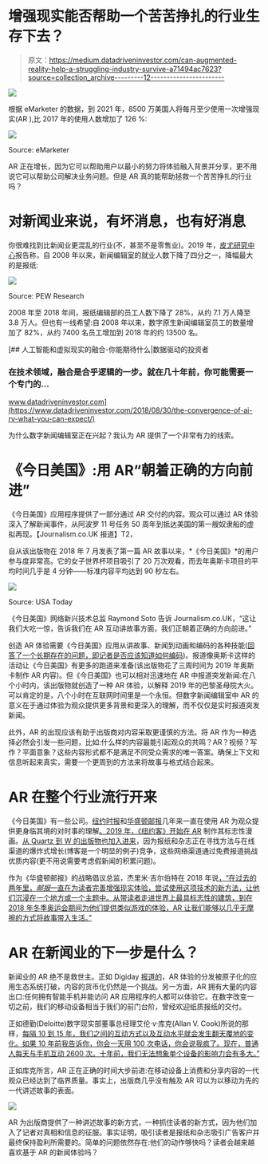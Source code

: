 # 增强现实能否帮助一个苦苦挣扎的行业生存下去？

> 原文：<https://medium.datadriveninvestor.com/can-augmented-reality-help-a-struggling-industry-survive-a71494ac7623?source=collection_archive---------12----------------------->

![](img/ff4ab630b811f5469868ad5b38981e6a.png)

根据 eMarketer 的数据，到 2021 年，8500 万美国人将每月至少使用一次增强现实(AR ),比 2017 年的使用人数增加了 126 %:

![](img/88ae4323d39e43d94c8338d263f2e8ea.png)

Source: eMarketer

AR 正在增长，因为它可以帮助用户以最小的努力将体验融入背景并分享，更不用说它可以帮助公司解决业务问题。但是 AR 真的能帮助拯救一个苦苦挣扎的行业吗？

# 对新闻业来说，有坏消息，也有好消息

你很难找到比新闻业更混乱的行业(不，甚至不是零售业)。2019 年，[皮尤研究中心](https://www.pewresearch.org/fact-tank/2019/07/09/u-s-newsroom-employment-has-dropped-by-a-quarter-since-2008/)报告称，自 2008 年以来，新闻编辑室的就业人数下降了四分之一，降幅最大的是报纸:

![](img/f19bec02114e7d21fef2419cd9bda295.png)

Source: PEW Research

2008 年至 2018 年间，报纸编辑部的员工人数下降了 28%，从约 7.1 万人降至 3.8 万人。但也有一线希望:自 2008 年以来，数字原生新闻编辑室员工的数量增加了 82%，从约 7400 名员工增加到 2018 年的约 13500 名。

[](https://www.datadriveninvestor.com/2018/08/30/the-convergence-of-ai-rv-what-you-can-expect/) [## 人工智能和虚拟现实的融合-你能期待什么|数据驱动的投资者

### 在技术领域，融合是合乎逻辑的一步。就在几十年前，你可能需要一个专门的…

www.datadriveninvestor.com](https://www.datadriveninvestor.com/2018/08/30/the-convergence-of-ai-rv-what-you-can-expect/) 

为什么数字新闻编辑室正在兴起？我认为 AR 提供了一个非常有力的线索。

# 《今日美国》:用 AR“朝着正确的方向前进”

《今日美国》应用程序提供了一部分通过 AR 交付的内容。观众可以通过 AR 体验深入了解新闻事件，从阿波罗 11 号任务 50 周年到抵达美国的第一艘奴隶船的虚拟再现。【Journalism.co.UK 报道】T2，

自从该出版物在 2018 年 7 月发表了第一篇 AR 故事以来，*《今日美国》*的用户参与度非常高。它的女子世界杯项目吸引了 20 万次观看，而去年奥斯卡项目的平均时间几乎是 4 分钟——标准内容平均达到 90 秒左右。

![](img/a319f098a6e8941ee57d37fe6d12c097.png)

Source: USA Today

《今日美国》网络新兴技术总监 Raymond Soto 告诉 Journalism.co.UK，“这让我们大吃一惊，告诉我们在 AR 互动讲故事方面，我们正朝着正确的方向前进。”

创造 AR 体验需要《今日美国》应用从讲故事、新闻到动画和编码的各种技能([回答了一个长期存在的问题，即记者是否应该知道如何编码](https://www.theatlantic.com/education/archive/2013/10/should-journalism-schools-require-reporters-to-learn-code-no/280711/))。报道像奥斯卡这样的活动让《今日美国》有更多的跑道来准备(该出版物花了三周时间为 2019 年奥斯卡制作 AR 内容)。但《今日美国》也可以相对迅速地在 AR 中报道突发新闻:在八个小时内，该出版物就创造了一种 AR 体验，以解释 2019 年的巴黎圣母院大火。可以肯定的是，八个小时在互联网时间里是一个永恒。但数字新闻编辑室中 AR 的意义在于通过体验为观众提供更多背景和更深入的理解，而不仅仅是实时报道突发新闻。

此外，AR 的出现应该有助于出版商对内容采取更谨慎的方法。将 AR 作为一种选择必然会引发一些问题，比如:什么样的内容最能引起观众的共鸣？AR？视频？写作？平面意象？这些内容形式都不是满足不同受众需求的唯一答案。确保上下文和信息听起来真实，需要一个更周到的方法来将故事与格式结合起来。

# AR 在整个行业流行开来

《今日美国》有一些公司。[纽约时报](https://www.nytimes.com/interactive/2018/02/01/sports/olympics/nyt-ar-augmented-reality-guide.html)和[华盛顿邮报](https://digiday.com/media/washington-post-diving-augmented-reality/)几年来一直在使用 AR 为观众提供更身临其境的对时事的理解[。2019 年，《纽约客》开始在 AR](https://www.newyorker.com/cartoons/cartoon-desk/introducing-new-yorker-cartoons-in-augmented-reality?verso=true) 制作其标志性漫画。[从 Quartz 到 W 的出版物也加入进来](https://arpost.co/2019/01/07/journalists-using-ar-next-level-news/)，因为报纸和杂志正在寻找方法与在线渠道的爆炸式增长(博客是一个明显的例子)竞争，这些网络渠道通过免费报道挑战优质内容(更不用说需要考虑假新闻的积累问题)。

作为《华盛顿邮报》的战略倡议总监，杰里米·吉尔伯特在 2018 年说[，“在过去的两年里，*邮报*一直在为读者完善增强现实体验，尝试使用这项技术的新方法，让他们沉浸在一个地方或一个主题中。从带读者走进世界上最具标志性的建筑，到在 2018 年冬季奥运会期间为他们提供类似游戏的体验，AR 让我们能够以几乎无摩擦的方式将故事带入生活。”](https://www.editorandpublisher.com/feature/augmented-reality-is-changing-how-newspapers-and-readers-are-seeing-things/)

# AR 在新闻业的下一步是什么？

新闻业的 AR 绝不是救世主。正如 Digiday [报道的](https://digiday.com/media/publishers-plot-augmented-reality-2019/)，AR 体验的分发被原子化的应用生态系统打破，内容的货币化仍然是一个挑战。另一方面，AR 拥有大量的内容出口:任何拥有智能手机并能访问 AR 应用程序的人都可以体验它。在数字改变一切之前，我们的移动设备相当于我们的前门台阶，曾经欢迎纸质报纸的交付。

正如德勤(Deloitte)数字现实部董事总经理艾伦·v·库克(Allan V. Cook)所说的那样，[每隔 10 到 15 年，我们之间的互动方式以及互动水平就会发生翻天覆地的变化。如果 10 年前我告诉你，你会一天用 100 次电话，你会说我疯了。现在，普通人每天与手机互动 2600 次。十年前，我们无法想象单个设备的影响力会有多大。”](https://www.wired.com/wiredinsider/2018/08/digital-reality-and-the-revival-of-journalism/#slide-1)

正如库克所言，AR 正在正确的时间大步前进:在移动设备上消费和分享内容的一代观众已经达到了临界质量。事实上，出版商几乎没有触及 AR 可以为以移动为先的一代讲述故事的表面。

![](img/8df7f610507cb29af6db03ef10f727fd.png)

AR 为出版商提供了一种讲述故事的新方式，一种抓住读者的新方式，因为他们加入了记者对真相和信息的征服。事实证明，吸引读者是报纸和杂志吸引广告客户并最终保持盈利所需要的。简单的问题依然存在:他们的动作够快吗？读者会越来越喜欢基于 AR 的新闻体验吗？